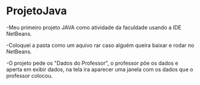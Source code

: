 # ProjetoJava
-Meu primeiro projeto JAVA como atividade da faculdade usando a IDE NetBeans.

-Coloquei a pasta como um aquivo rar caso alguém queira baixar e rodar no NetBeans.

-O projeto pede os "Dados do Professor", o professor põe os dados e aperta em exibir dados,
na tela ira aparecer uma janela com os dados que o professor colocou.
